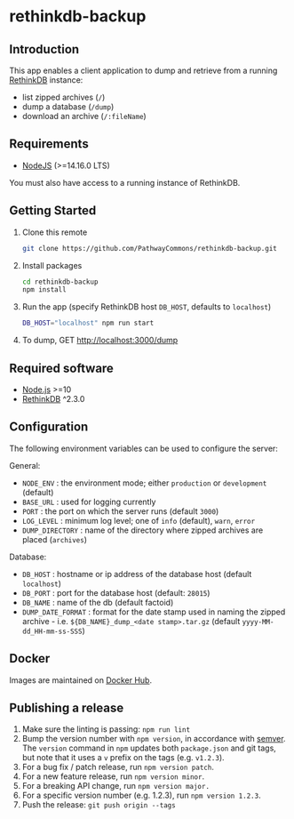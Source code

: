 # rethinkdb-backup

## Introduction

This app enables a client application to dump and retrieve from a running [RethinkDB](https://rethinkdb.com/) instance:
- list zipped archives (`/`)
- dump a database (`/dump`)
- download an archive (`/:fileName`)

## Requirements

- [NodeJS](https://nodejs.org/en/) (>=14.16.0 LTS)

You must also have access to a running instance of RethinkDB.

## Getting Started

1. Clone this remote
    ```sh
    git clone https://github.com/PathwayCommons/rethinkdb-backup.git
    ```

2. Install packages
    ```sh
    cd rethinkdb-backup
    npm install
    ```

3. Run the app (specify RethinkDB host `DB_HOST`, defaults to `localhost`)
    ```sh
    DB_HOST="localhost" npm run start
    ```

4. To dump, GET [http://localhost:3000/dump](http://localhost:3000/dump)

## Required software

- [Node.js](https://nodejs.org/en/) >=10
- [RethinkDB](http://rethinkdb.com/) ^2.3.0

## Configuration

The following environment variables can be used to configure the server:

General:

- `NODE_ENV` : the environment mode; either `production` or `development` (default)
- `BASE_URL` : used for logging currently
- `PORT` : the port on which the server runs (default `3000`)
- `LOG_LEVEL` : minimum log level; one of `info` (default), `warn`, `error`
- `DUMP_DIRECTORY` : name of the directory where zipped archives are placed (`archives`)

Database:

- `DB_HOST` : hostname or ip address of the database host (default `localhost`)
- `DB_PORT` : port for the database host (default: `28015`)
- `DB_NAME` : name of the db (default factoid)
- `DUMP_DATE_FORMAT` : format for the date stamp used in naming the zipped archive - i.e. `${DB_NAME}_dump_<date stamp>.tar.gz` (default `yyyy-MM-dd_HH-mm-ss-SSS`)

## Docker

Images are maintained on [Docker Hub](https://hub.docker.com/).

## Publishing a release

1. Make sure the linting is passing: `npm run lint`
1. Bump the version number with `npm version`, in accordance with [semver](http://semver.org/).  The `version` command in `npm` updates both `package.json` and git tags, but note that it uses a `v` prefix on the tags (e.g. `v1.2.3`).
  1. For a bug fix / patch release, run `npm version patch`.
  1. For a new feature release, run `npm version minor`.
  1. For a breaking API change, run `npm version major.`
  1. For a specific version number (e.g. 1.2.3), run `npm version 1.2.3`.
1. Push the release: `git push origin --tags`

